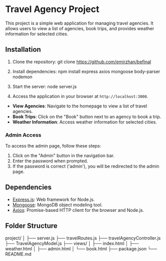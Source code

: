 # Travel Agency Project

This project is a simple web application for managing travel agencies. It allows users to view a list of agencies, book trips, and provides weather information for selected cities.

## Installation

1. Clone the repository:
git clone https://github.com/emirzhan/befinal

2. Install dependencies:
npm install express axios mongoose body-parser nodemon

3. Start the server:
node server.js

4. Access the application in your browser at `http://localhost:3000`.
- **View Agencies**: Navigate to the homepage to view a list of travel agencies.
- **Book Trips**: Click on the "Book" button next to an agency to book a trip.
- **Weather Information**: Access weather information for selected cities.

### Admin Access

To access the admin page, follow these steps:

1. Click on the "Admin" button in the navigation bar.
2. Enter the password when prompted.
3. If the password is correct ('admin'), you will be redirected to the admin page.

## Dependencies

- [Express.js](https://expressjs.com/): Web framework for Node.js.
- [Mongoose](https://mongoosejs.com/): MongoDB object modeling tool.
- [Axios](https://github.com/axios/axios): Promise-based HTTP client for the browser and Node.js.

## Folder Structure

project/
│
├── server.js
├── travelRoutes.js
├── travelAgencyController.js
├── TravelAgencyModel.js
├── views/
│   ├── index.html
│   ├── weather.html
│   ├── admin.html
│   └── book.html
├── package.json
└── README.md
